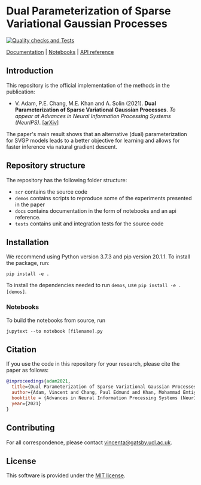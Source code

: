 # Dual Parameterization of Sparse Variational Gaussian Processes

[![Quality checks and Tests](https://github.com/AaltoML/t-SVGP/actions/workflows/quality-check.yaml/badge.svg)](https://github.com/AaltoML/t-SVGP/actions/workflows/quality-check.yaml)

[Documentation](https://aaltoml.github.io/t-SVGP/) |
[Notebooks](https://aaltoml.github.io/t-SVGP/notebooks.html) |
[API reference](https://aaltoml.github.io/t-SVGP/autoapi/src/index.html)

## Introduction


This repository is the official implementation of the methods in the publication:

* V. Adam, P.E. Chang, M.E. Khan and A. Solin (2021). **Dual Parameterization of Sparse Variational Gaussian Processes**. *To appear at Advances in Neural Information Processing Systems (NeurIPS)*. [[arXiv]](https://arxiv.org/abs/XXXX.XXXX)


The paper's main result shows that an alternative (dual) parameterization for SVGP models leads to a better objective for learning and allows for faster inference via natural gradient descent.

## Repository structure

The repository has the following folder structure:

* `scr` contains the source code
* `demos` contains scripts to reproduce some of the experiments presented in the paper  
* `docs` contains documentation in the form of notebooks and an api reference.
* `tests` contains unit and integration tests for the source code

## Installation

We recommend using Python version 3.7.3 and pip version 20.1.1.
To install the package, run:

```
pip install -e .
```
To install the dependencies needed to run `demos`, use `pip install -e .[demos]`.

### Notebooks

To build the notebooks from source, run
```
jupytext --to notebook [filename].py
```


## Citation
If you use the code in this repository for your research, please cite the paper as follows:
```bibtex
@inproceedings{adam2021,
  title={Dual Parameterization of Sparse Variational Gaussian Processes},
  author={Adam, Vincent and Chang, Paul Edmund and Khan, Mohammad Emtiyaz and Solin, Arno},
  booktitle = {Advances in Neural Information Processing Systems (NeurIPS)},
  year={2021}
}
```

## Contributing

For all correspondence, please contact [vincenta@gatsby.ucl.ac.uk](mailto:vincenta@gatsby.ucl.ac.uk).

## License

This software is provided under the [MIT license](LICENSE).






